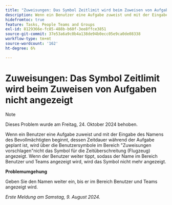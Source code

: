 ```yaml
---
title: "Zuweisungen: Das Symbol Zeitlimit wird beim Zuweisen von Aufgaben nicht angezeigt."
description: Wenn ein Benutzer eine Aufgabe zuweist und mit der Eingabe des Namens des Bevollmächtigten beginnt, dessen Zeitdauer während der Aufgabe geplant ist, wird über die Benutzersymbole im Bereich "Zuweisungen vorschlagen"nicht das Symbol für die Zeitüberschreitung (Flugzeug) angezeigt. Wenn der Benutzer weiter tippt, sodass der Name im Bereich Benutzer und Teams angezeigt wird, wird das Symbol nicht mehr angezeigt.
hidefromtoc: true
feature: Tasks, People Teams and Groups
exl-id: 8129366e-fc85-488b-b60f-3ee8ffce3851
source-git-commit: 37e53a6a9c0b4a138de94b0ecc05e9ca0de08338
workflow-type: tm+mt
source-wordcount: '162'
ht-degree: 6%

---
```


# Zuweisungen: Das Symbol Zeitlimit wird beim Zuweisen von Aufgaben nicht angezeigt

>[!NOTE]
>
>Dieses Problem wurde am Freitag, 24. Oktober 2024 behoben.

Wenn ein Benutzer eine Aufgabe zuweist und mit der Eingabe des Namens des Bevollmächtigten beginnt, dessen Zeitdauer während der Aufgabe geplant ist, wird über die Benutzersymbole im Bereich &quot;Zuweisungen vorschlagen&quot;nicht das Symbol für die Zeitüberschreitung (Flugzeug) angezeigt. Wenn der Benutzer weiter tippt, sodass der Name im Bereich Benutzer und Teams angezeigt wird, wird das Symbol nicht mehr angezeigt.

**Problemumgehung**

Geben Sie den Namen weiter ein, bis er im Bereich Benutzer und Teams angezeigt wird.

_Erste Meldung am Samstag, 9. August 2024._
